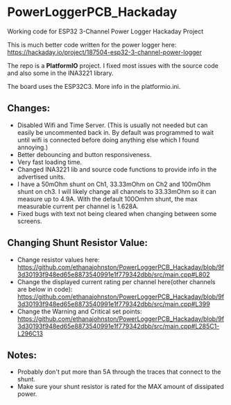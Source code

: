 # PowerLoggerPCB_Hackaday
Working code for ESP32 3-Channel Power Logger Hackaday Project

This is much better code written for the power logger here: https://hackaday.io/project/187504-esp32-3-channel-power-logger

The repo is a **PlatformIO** project. I fixed most issues with the source code and also some in the INA3221 library.

The board uses the ESP32C3. More info in the platformio.ini.

## Changes:
- Disabled Wifi and Time Server. (This is usually not needed but can easily be uncommented back in. By default was programmed to wait until wifi is connected before doing anything else which I found annoying.)
- Better debouncing and button responsiveness.
- Very fast loading time.
- Changed INA3221 lib and source code functions to provide info in the advertised units.
- I have a 50mOhm shunt on Ch1, 33.33mOhm on Ch2 and 100mOhm shunt on ch3. I will likely change all channels to 33.33mOhm so it can measure up to 4.9A. With the default 100Omhm shunt, the max measurable current per channel is 1.628A.
- Fixed bugs with text not being cleared when changing between some screens.

## Changing Shunt Resistor Value:
- Change resistor values here:
https://github.com/ethanajohnston/PowerLoggerPCB_Hackaday/blob/9f3d30193f948ed65e8873540991e1f779342dbb/src/main.cpp#L802
- Change the displayed current rating per channel here(other channels are below in code):
https://github.com/ethanajohnston/PowerLoggerPCB_Hackaday/blob/9f3d30193f948ed65e8873540991e1f779342dbb/src/main.cpp#L399
- Change the Warning and Critical set points:
https://github.com/ethanajohnston/PowerLoggerPCB_Hackaday/blob/9f3d30193f948ed65e8873540991e1f779342dbb/src/main.cpp#L285C1-L296C13

## Notes:
- Probably don't put more than 5A through the traces that connect to the shunt.
- Make sure your shunt resistor is rated for the MAX amount of dissipated power. 
